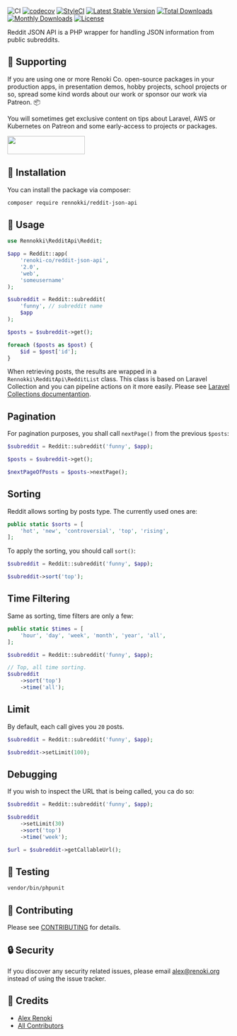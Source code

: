 ![CI](https://github.com/renoki-co/reddit-json-api/workflows/CI/badge.svg?branch=master)
[![codecov](https://codecov.io/gh/renoki-co/reddit-json-api/branch/master/graph/badge.svg)](https://codecov.io/gh/renoki-co/reddit-json-api/branch/master)
[![StyleCI](https://github.styleci.io/repos/166289783/shield?branch=master)](https://github.styleci.io/repos/166289783)
[![Latest Stable Version](https://poser.pugx.org/rennokki/reddit-json-api/v/stable)](https://packagist.org/packages/rennokki/reddit-json-api)
[![Total Downloads](https://poser.pugx.org/rennokki/reddit-json-api/downloads)](https://packagist.org/packages/rennokki/reddit-json-api)
[![Monthly Downloads](https://poser.pugx.org/rennokki/reddit-json-api/d/monthly)](https://packagist.org/packages/rennokki/reddit-json-api)
[![License](https://poser.pugx.org/rennokki/reddit-json-api/license)](https://packagist.org/packages/rennokki/reddit-json-api)

Reddit JSON API is a PHP wrapper for handling JSON information from public subreddits.

## 🤝 Supporting

If you are using one or more Renoki Co. open-source packages in your production apps, in presentation demos, hobby projects, school projects or so, spread some kind words about our work or sponsor our work via Patreon. 📦

You will sometimes get exclusive content on tips about Laravel, AWS or Kubernetes on Patreon and some early-access to projects or packages.

[<img src="https://c5.patreon.com/external/logo/become_a_patron_button.png" height="41" width="175" />](https://www.patreon.com/bePatron?u=10965171)

## 🚀 Installation

You can install the package via composer:

```bash
composer require rennokki/reddit-json-api
```

## 🙌 Usage

```php
use Rennokki\RedditApi\Reddit;

$app = Reddit::app(
    'renoki-co/reddit-json-api',
    '2.0',
    'web',
    'someusername'
);

$subreddit = Reddit::subreddit(
    'funny', // subreddit name
    $app
);

$posts = $subreddit->get();

foreach ($posts as $post) {
    $id = $post['id'];
}
```

When retrieving posts, the results are wrapped in a `Rennokki\RedditApi\RedditList` class. This class is based on Laravel Collection and you can pipeline actions on it more easily. Please see [Laravel Collections documentantion](https://laravel.com/docs/master/collections).

## Pagination

For pagination purposes, you shall call `nextPage()` from the previous `$posts`:

```php
$subreddit = Reddit::subreddit('funny', $app);

$posts = $subreddit->get();

$nextPageOfPosts = $posts->nextPage();
```

## Sorting

Reddit allows sorting by posts type. The currently used ones are:

```php
public static $sorts = [
    'hot', 'new', 'controversial', 'top', 'rising',
];
```

To apply the sorting, you should call `sort()`:

```php
$subreddit = Reddit::subreddit('funny', $app);

$subreddit->sort('top');
```

## Time Filtering

Same as sorting, time filters are only a few:

```php
public static $times = [
    'hour', 'day', 'week', 'month', 'year', 'all',
];
```

```php
$subreddit = Reddit::subreddit('funny', $app);

// Top, all time sorting.
$subreddit
    ->sort('top')
    ->time('all');
```

## Limit

By default, each call gives you `20` posts.

```php
$subreddit = Reddit::subreddit('funny', $app);

$subreddit->setLimit(100);
```

## Debugging

If you wish to inspect the URL that is being called, you ca do so:

```php
$subreddit = Reddit::subreddit('funny', $app);

$subreddit
    ->setLimit(30)
    ->sort('top')
    ->time('week');

$url = $subreddit->getCallableUrl();
```

## 🐛 Testing

``` bash
vendor/bin/phpunit
```

## 🤝 Contributing

Please see [CONTRIBUTING](CONTRIBUTING.md) for details.

## 🔒  Security

If you discover any security related issues, please email alex@renoki.org instead of using the issue tracker.

## 🎉 Credits

- [Alex Renoki](https://github.com/rennokki)
- [All Contributors](../../contributors)
